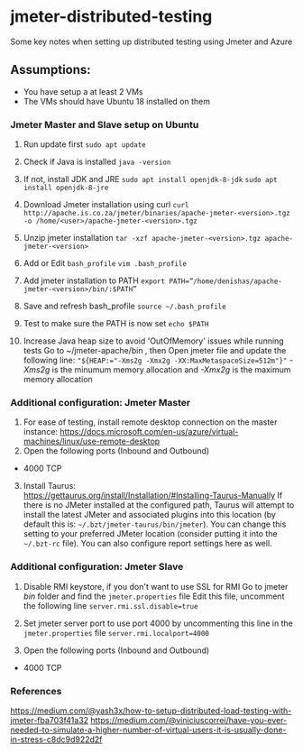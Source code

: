 # jmeter-distributed-testing
Some key notes when setting up distributed testing using Jmeter and Azure

## Assumptions:
* You have setup a at least 2 VMs
* The VMs should have Ubuntu 18 installed on them 

### Jmeter Master and Slave setup on Ubuntu
1. Run update first 
```sudo apt update```

2. Check if Java is installed
```java -version```

3. If not, install JDK and JRE
```sudo apt install openjdk-8-jdk```
```sudo apt install openjdk-8-jre```

5. Download Jmeter installation using curl 
```curl http://apache.is.co.za/jmeter/binaries/apache-jmeter-<version>.tgz -o /home/<user>/apache-jmeter-<version>.tgz```

6. Unzip jmeter installation 
```tar -xzf apache-jmeter-<version>.tgz apache-jmeter-<version>```

7. Add or Edit ```bash_profile```
```vim .bash_profile```

8. Add jmeter installation to PATH 
```export PATH=”/home/denishas/apache-jmeter-<version>/bin/:$PATH”```

9. Save and refresh bash_profile 
```source ~/.bash_profile```

10. Test to make sure the PATH is now set
```echo $PATH```

11. Increase Java heap size to avoid 'OutOfMemory' issues while running tests 
Go to ~/jmeter-apache/bin , then Open jmeter file and update the following line:
```"${HEAP:="-Xms2g -Xmx2g -XX:MaxMetaspaceSize=512m"}"```
*-Xms2g* is the minumum memory allocation and *-Xmx2g* is the maximum memory allocation

###  Additional configuration: Jmeter Master

1. For ease of testing, install remote desktop connection on the master instance:
https://docs.microsoft.com/en-us/azure/virtual-machines/linux/use-remote-desktop
2. Open the following ports (Inbound and Outbound)
- 4000 TCP
3. Install Taurus:  
https://gettaurus.org/install/Installation/#Installing-Taurus-Manually
If there is no JMeter installed at the configured path, Taurus will attempt to install the latest JMeter and associated plugins into this location (by default this is: ```~/.bzt/jmeter-taurus/bin/jmeter```). You can change this setting to your preferred JMeter location (consider putting it into the ```~/.bzt-rc``` file).
You can also configure report settings here as well.

### Additional configuration: Jmeter Slave

1. Disable RMI keystore, if you don't want to use SSL for RMI
Go to jmeter *bin* folder and find the ```jmeter.properties``` file
Edit this file, uncomment the following line
```server.rmi.ssl.disable=true```

2. Set jmeter server port to use port 4000 by uncommenting this line in the ```jmeter.properties``` file
```server.rmi.localport=4000```

3. Open the following ports (Inbound and Outbound)
- 4000 TCP


###  References
https://medium.com/@yash3x/how-to-setup-distributed-load-testing-with-jmeter-fba703f41a32
https://medium.com/@viniciuscorrei/have-you-ever-needed-to-simulate-a-higher-number-of-virtual-users-it-is-usually-done-in-stress-c8dc9d922d2f
